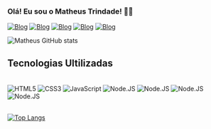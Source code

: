 ### Olá! Eu sou o Matheus Trindade! 🖐🏼

[![Blog](https://img.shields.io/badge/GitHub-100000?style=for-the-badge&logo=github&logoColor=white)](https://github.com/MatheusTRR97)
[![Blog](https://img.shields.io/badge/Instagram-E4405F?style=for-the-badge&logo=instagram&logoColor=white)](https://www.instagram.com/matheus_trr/)
[![Blog](https://img.shields.io/badge/LinkedIn-0077B5?style=for-the-badge&logo=linkedin&logoColor=white)](https://www.linkedin.com/in/matheus-de-oliveira-trindade-347931186/)
[![Blog](https://img.shields.io/badge/YouTube-FF0000?style=for-the-badge&logo=youtube&logoColor=white)](https://www.youtube.com/channel/UCu3Mri-W6So8mHj_cMtCSNA)
[![Blog](https://img.shields.io/badge/Microsoft_Outlook-0078D4?style=for-the-badge&logo=microsoft-outlook&logoColor=white)](matheustrr@outlook.com.br)

![Matheus GitHub stats](https://github-readme-stats.vercel.app/api?username=MatheusTRR97&show_icons=true&theme=dracula)


## Tecnologias Ultilizadas


<div style="display: inline_block"><br/>
    <img align="center" alt="HTML5" src="https://img.shields.io/badge/HTML5-E34F26?style=for-the-badge&logo=html5&logoColor=white" />
    <img align="center" alt="CSS3" src="https://img.shields.io/badge/CSS3-1572B6?style=for-the-badge&logo=css3&logoColor=white" />
    <img align="center" alt="JavaScript" src="https://img.shields.io/badge/JavaScript-F7DF1E?style=for-the-badge&logo=javascript&logoColor=black" />
     <img align="center" alt="Node.JS" src="https://img.shields.io/badge/Node.js-43853D?style=for-the-badge&logo=node.js&logoColor=white" />
    <img align="center" alt="Node.JS" src="https://img.shields.io/badge/Python-14354C?style=for-the-badge&logo=python&logoColor=white" />
    <img align="center" alt="Node.JS" src="https://img.shields.io/badge/C%23-239120?style=for-the-badge&logo=c-sharp&logoColor=white" />
    <img align="center" alt="Node.JS" src="https://img.shields.io/badge/.NET-5C2D91?style=for-the-badge&logo=.net&logoColor=white" />
</div></br>

[![Top Langs](https://github-readme-stats.vercel.app/api/top-langs/?username=MatheusTRR97)](https://github.com/anuraghazra/github-readme-stats)


<!--
**MatheusTRR97/MatheusTRR97** is a ✨ _special_ ✨ repository because its `README.md` (this file) appears on your GitHub profile.

Here are some ideas to get you started:

- 🔭 I’m currently working on ...
- 🌱 I’m currently learning ...
- 👯 I’m looking to collaborate on ...
- 🤔 I’m looking for help with ...
- 💬 Ask me about ...
- 📫 How to reach me: ...
- 😄 Pronouns: ...
- ⚡ Fun fact: ...
-->
